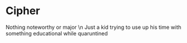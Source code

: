 # Cipher
Nothing noteworthy or major \n
Just a kid trying to use up his time with something educational while quaruntined
